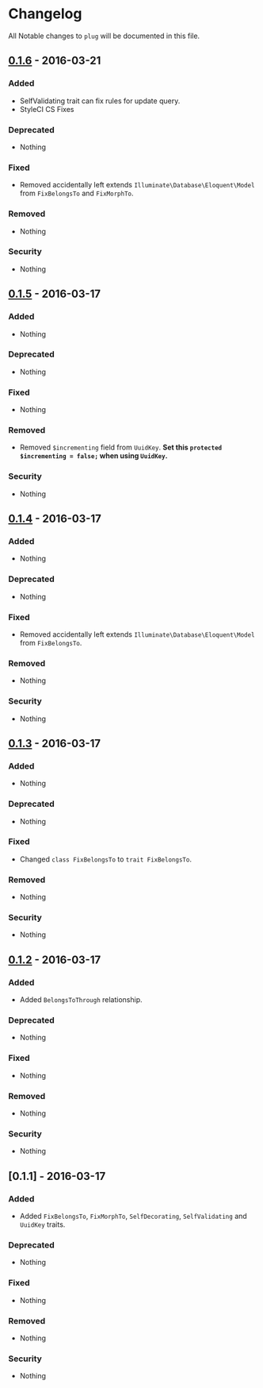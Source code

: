 # Changelog

All Notable changes to `plug` will be documented in this file.

## [0.1.6] - 2016-03-21

### Added
- SelfValidating trait can fix rules for update query.
- StyleCI CS Fixes

### Deprecated
- Nothing

### Fixed
- Removed accidentally left extends `Illuminate\Database\Eloquent\Model` from `FixBelongsTo` and `FixMorphTo`.

### Removed
- Nothing

### Security
- Nothing

## [0.1.5] - 2016-03-17

### Added
- Nothing

### Deprecated
- Nothing

### Fixed
- Nothing

### Removed
- Removed `$incrementing` field from `UuidKey`. **Set this `protected $incrementing = false;` when using `UuidKey`.**

### Security
- Nothing

## [0.1.4] - 2016-03-17

### Added
- Nothing

### Deprecated
- Nothing

### Fixed
- Removed accidentally left extends `Illuminate\Database\Eloquent\Model` from `FixBelongsTo`.

### Removed
- Nothing

### Security
- Nothing

## [0.1.3] - 2016-03-17

### Added
- Nothing

### Deprecated
- Nothing

### Fixed
- Changed `class FixBelongsTo` to `trait FixBelongsTo`.

### Removed
- Nothing

### Security
- Nothing

## [0.1.2] - 2016-03-17

### Added
- Added `BelongsToThrough` relationship.

### Deprecated
- Nothing

### Fixed
- Nothing

### Removed
- Nothing

### Security
- Nothing

## [0.1.1] - 2016-03-17

### Added
- Added `FixBelongsTo`, `FixMorphTo`, `SelfDecorating`, `SelfValidating` and `UuidKey` traits.

### Deprecated
- Nothing

### Fixed
- Nothing

### Removed
- Nothing

### Security
- Nothing

[Unpublished]: https://github.com/znck/plug/compare/v0.1.6...HEAD
[0.1.6]: https://github.com/znck/plug/compare/v0.1.5...v0.1.6
[0.1.5]: https://github.com/znck/plug/compare/v0.1.4...v0.1.5
[0.1.4]: https://github.com/znck/plug/compare/v0.1.3...v0.1.4
[0.1.3]: https://github.com/znck/plug/compare/v0.1.2...v0.1.3
[0.1.2]: https://github.com/znck/plug/compare/v0.1.1...v0.1.2
